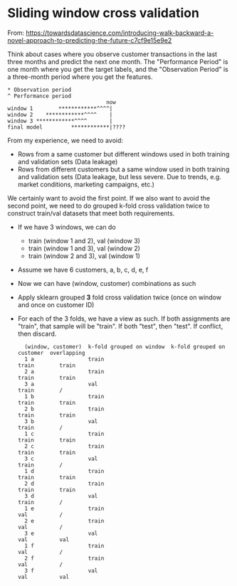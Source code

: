 # Sliding window cross validation

From: https://towardsdatascience.com/introducing-walk-backward-a-novel-approach-to-predicting-the-future-c7cf9e15e9e2

Think about cases where you observe customer transactions in the last three months and predict the next one month. The "Performance Period" is one month where you get the target labels, and the "Observation Period" is a three-month period where you get the features.

    * Observation period
    ^ Performance period
                                   now
    window 1        ************^^^^|
    window 2    ************^^^^    |
    window 3 ************^^^^       |
    final model         ************|????
        
From my experience, we need to avoid:

- Rows from a same customer but different windows used in both training and validation sets (Data leakage)
- Rows from different customers but a same window used in both training and validation sets (Data leakage, but less severe. Due to trends, e.g. market conditions, marketing campaigns, etc.)

We certainly want to avoid the first point. If we also want to avoid the second point, we need to do grouped k-fold cross validation twice to construct train/val datasets that meet both requirements.

- If we have 3 windows, we can do
    - train (window 1 and 2), val (window 3)
    - train (window 1 and 3), val (window 2)
    - train (window 2 and 3), val (window 1)
- Assume we have 6 customers, a, b, c, d, e, f
- Now we can have (window, customer) combinations as such
- Apply sklearn grouped **3** fold cross validation twice (once on window and once on customer ID)
- For each of the 3 folds, we have a view as such. If both assignments are "train", that sample will be "train". If both "test", then "test". If conflict, then discard.

        (window, customer)  k-fold grouped on window  k-fold grouped on customer  overlapping
        1 a                 train                                          train        train
        2 a                 train                                          train        train
        3 a                 val                                            train        /
        1 b                 train                                          train        train
        2 b                 train                                          train        train
        3 b                 val                                            train        /
        1 c                 train                                          train        train
        2 c                 train                                          train        train
        3 c                 val                                            train        /
        1 d                 train                                          train        train
        2 d                 train                                          train        train
        3 d                 val                                            train        /
        1 e                 train                                          val          /
        2 e                 train                                          val          /
        3 e                 val                                            val          val
        1 f                 train                                          val          /
        2 f                 train                                          val          /
        3 f                 val                                            val          val
